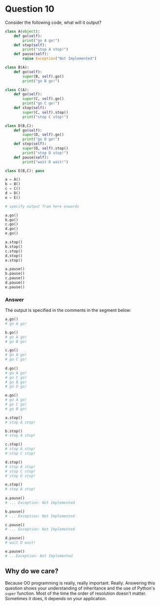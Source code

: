 Question 10
===
Consider the following code, what will it output?
```python
class A(object):
    def go(self):
        print("go A go!")
    def stop(self):
        print("stop A stop!")
    def pause(self):
        raise Exception("Not Implemented")

class B(A):
    def go(self):
        super(B, self).go()
        print("go B go!")

class C(A):
    def go(self):
        super(C, self).go()
        print("go C go!")
    def stop(self):
        super(C, self).stop()
        print("stop C stop!")

class D(B,C):
    def go(self):
        super(D, self).go()
        print("go D go!")
    def stop(self):
        super(D, self).stop()
        print("stop D stop!")
    def pause(self):
        print("wait D wait!")

class E(B,C): pass

a = A()
b = B()
c = C()
d = D()
e = E()

# specify output from here onwards

a.go()
b.go()
c.go()
d.go()
e.go()

a.stop()
b.stop()
c.stop()
d.stop()
e.stop()

a.pause()
b.pause()
c.pause()
d.pause()
e.pause()
```
### Answer

The output is specified in the comments in the segment below:
```python
a.go()
# go A go!

b.go()
# go A go!
# go B go!

c.go()
# go A go!
# go C go!
 
d.go()
# go A go!
# go C go!
# go B go!
# go D go!

e.go()
# go A go!
# go C go!
# go B go!

a.stop()
# stop A stop!

b.stop()
# stop A stop!

c.stop()
# stop A stop!
# stop C stop!

d.stop()
# stop A stop!
# stop C stop!
# stop D stop!

e.stop()
# stop A stop!
 
a.pause()
# ... Exception: Not Implemented

b.pause()
# ... Exception: Not Implemented

c.pause()
# ... Exception: Not Implemented

d.pause()
# wait D wait!

e.pause()
# ...Exception: Not Implemented
```
## Why do we care?

Because OO programming is really, really important. Really. Answering this question shows your understanding of inheritance and the use of Python's `super` function. Most of the time the order of resolution doesn't matter. Sometimes it does, it depends on your application.